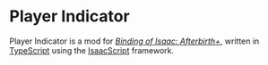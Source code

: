 # Player Indicator

Player Indicator is a mod for _[Binding of Isaac: Afterbirth+](https://store.steampowered.com/app/570660/The_Binding_of_Isaac_Afterbirth/)_, written in [TypeScript](https://www.typescriptlang.org/) using the [IsaacScript](https://isaacscript.github.io/) framework.
